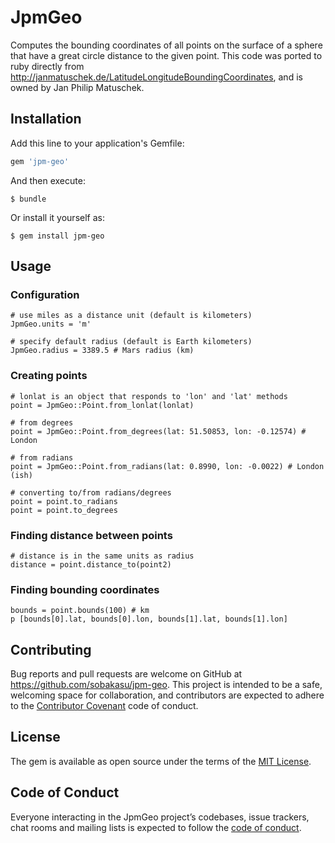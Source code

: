 # JpmGeo

Computes the bounding coordinates of all points on the surface of a sphere that have a great circle distance to the given point. This code was ported to ruby directly from http://janmatuschek.de/LatitudeLongitudeBoundingCoordinates, and is owned by Jan Philip Matuschek.

## Installation

Add this line to your application's Gemfile:

```ruby
gem 'jpm-geo'
```

And then execute:

    $ bundle

Or install it yourself as:

    $ gem install jpm-geo

## Usage

### Configuration

```
# use miles as a distance unit (default is kilometers)
JpmGeo.units = 'm'

# specify default radius (default is Earth kilometers)
JpmGeo.radius = 3389.5 # Mars radius (km)
```

### Creating points
```
# lonlat is an object that responds to 'lon' and 'lat' methods
point = JpmGeo::Point.from_lonlat(lonlat) 

# from degrees
point = JpmGeo::Point.from_degrees(lat: 51.50853, lon: -0.12574) # London

# from radians
point = JpmGeo::Point.from_radians(lat: 0.8990, lon: -0.0022) # London (ish)

# converting to/from radians/degrees
point = point.to_radians
point = point.to_degrees
```

### Finding distance between points

```
# distance is in the same units as radius
distance = point.distance_to(point2)
```

### Finding bounding coordinates

```
bounds = point.bounds(100) # km
p [bounds[0].lat, bounds[0].lon, bounds[1].lat, bounds[1].lon]
```

## Contributing

Bug reports and pull requests are welcome on GitHub at https://github.com/sobakasu/jpm-geo. This project is intended to be a safe, welcoming space for collaboration, and contributors are expected to adhere to the [Contributor Covenant](http://contributor-covenant.org) code of conduct.

## License

The gem is available as open source under the terms of the [MIT License](https://opensource.org/licenses/MIT).

## Code of Conduct

Everyone interacting in the JpmGeo project’s codebases, issue trackers, chat rooms and mailing lists is expected to follow the [code of conduct](https://github.com/sobakasu/jpm-geo/blob/master/CODE_OF_CONDUCT.md).
